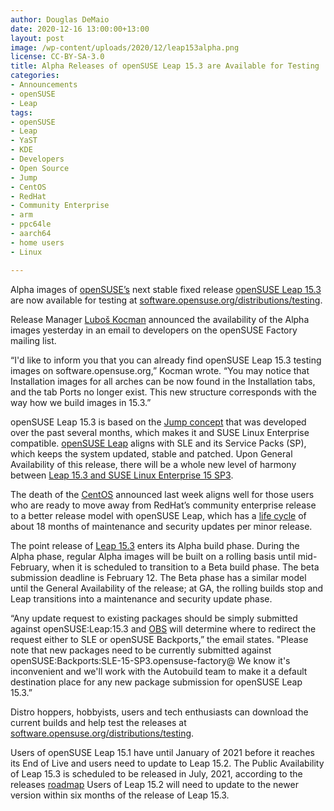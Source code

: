 ```yaml
---
author: Douglas DeMaio
date: 2020-12-16 13:00:00+13:00
layout: post
image: /wp-content/uploads/2020/12/leap153alpha.png
license: CC-BY-SA-3.0
title: Alpha Releases of openSUSE Leap 15.3 are Available for Testing   
categories:
- Announcements
- openSUSE
- Leap
tags:
- openSUSE
- Leap
- YaST
- KDE
- Developers
- Open Source
- Jump
- CentOS
- RedHat
- Community Enterprise
- arm
- ppc64le
- aarch64
- home users
- Linux

--- 
```


Alpha images of [openSUSE’s](https://www.opensuse.org/) next stable fixed release [openSUSE Leap 15.3](https://en.opensuse.org/Portal:15.3) are now available for testing at [software.opensuse.org/distributions/testing](https://software.opensuse.org/distributions/testing).

Release Manager [Luboš Kocman](https://lists.opensuse.org/archives/list/factory@lists.opensuse.org/thread/YUSVFX7DPJZTP3PTC3BWYEQZIDGLUU3W/) announced the availability of the Alpha images yesterday  in an email to developers on the openSUSE Factory mailing list. 

“I'd like to inform you that you can already find openSUSE Leap 15.3 testing images on software.opensuse.org,” Kocman wrote. “You may notice that Installation images for all arches can be now found in the Installation tabs, and the tab Ports no longer exist. This new structure corresponds with the way how we build images in 15.3.”

openSUSE Leap 15.3 is based on the [Jump concept](https://en.opensuse.org/Portal:Jump) that was developed over the past several months, which makes it and SUSE Linux Enterprise compatible. [openSUSE Leap](https://en.opensuse.org/Portal:Leap) aligns with SLE and its Service Packs (SP), which keeps the system updated, stable and patched. Upon General Availability of this release, there will be a whole new level of harmony between [Leap 15.3 and SUSE Linux Enterprise 15 SP3](https://news.opensuse.org/2020/08/10/new-prototype-builds-bringing-leap-sle-closer-available-soon/).

The death of the [CentOS](https://www.centos.org/) announced last week aligns well for those users who are ready to move away from RedHat’s community enterprise release to a better release model with openSUSE Leap, which has a [life cycle](https://en.opensuse.org/Lifetime) of about 18 months of maintenance and security updates per minor release.

The point release of [Leap 15.3](https://en.opensuse.org/Portal:15.3) enters its Alpha build phase. During the Alpha phase, regular Alpha images will be built on a rolling basis until mid-February, when it is scheduled to transition to a Beta build phase. The beta submission deadline is February 12. The Beta phase has a similar model until the General Availability of the release; at GA, the rolling builds stop and Leap transitions into a maintenance and security update phase.

“Any update request to existing packages should be simply submitted against openSUSE:Leap:15.3 and [OBS](https://openbuildservice.org/) will determine where to redirect the request either to SLE or openSUSE Backports,” the email states. "Please note that new packages need to be currently submitted against openSUSE:Backports:SLE-15-SP3.opensuse-factory@ We know it's inconvenient and we'll work with the Autobuild team to make it a default destination place for any new package submission for openSUSE Leap 15.3.”

Distro hoppers, hobbyists, users and tech enthusiasts can download the current builds and help test the releases at [software.opensuse.org/distributions/testing](https://software.opensuse.org/distributions/testing). 

Users of openSUSE Leap 15.1 have until January of 2021 before it reaches its End of Live and users need to update to Leap 15.2. The Public Availability of Leap 15.3 is scheduled to be released in July, 2021, according to the releases [roadmap](https://en.opensuse.org/openSUSE:Roadmap) Users of Leap 15.2 will need to update to the newer version within six months of the release of Leap 15.3.
